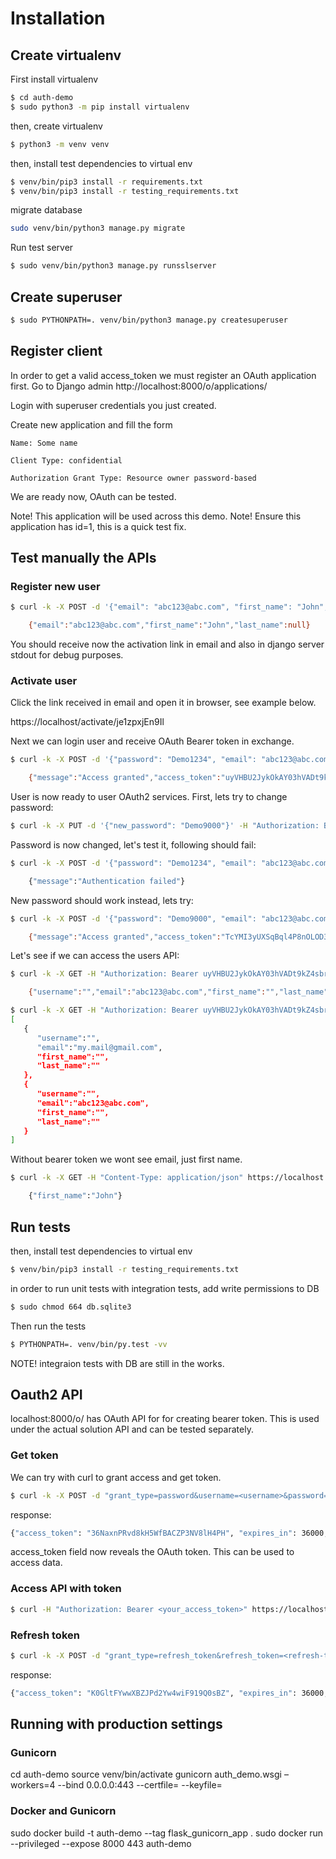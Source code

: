 # Installation

## Create virtualenv

First install virtualenv
```bash
$ cd auth-demo
$ sudo python3 -m pip install virtualenv
```

then, create virtualenv
```bash
$ python3 -m venv venv
```

then, install test dependencies to virtual env
```bash
$ venv/bin/pip3 install -r requirements.txt
$ venv/bin/pip3 install -r testing_requirements.txt
```

migrate database
```bash
sudo venv/bin/python3 manage.py migrate
```
Run test server
```bash
$ sudo venv/bin/python3 manage.py runsslserver
```

## Create superuser
```bash
$ sudo PYTHONPATH=. venv/bin/python3 manage.py createsuperuser
```

## Register client

In order to get a valid access_token we must register an OAuth application first. Go to Django admin
http://localhost:8000/o/applications/

Login with superuser credentials you just created.

Create new application and fill the form

    Name: Some name

    Client Type: confidential

    Authorization Grant Type: Resource owner password-based

We are ready now, OAuth can be tested.

Note! This application will be used across this demo.
Note! Ensure this application has id=1, this is a quick test fix.

## Test manually the APIs

### Register new user
```bash
$ curl -k -X POST -d '{"email": "abc123@abc.com", "first_name": "John", "password": "Demo1234"}' -H "Content-Type: application/json" https://localhost:8000/users/register

    {"email":"abc123@abc.com","first_name":"John","last_name":null}
```
You should receive now the activation link in email and also in django server stdout for debug purposes.

### Activate user
Click the link received in email and open it in browser, see example below.

https://localhost/activate/je1zpxjEn9Il

Next we can login user and receive OAuth Bearer token in exchange.
```bash
$ curl -k -X POST -d '{"password": "Demo1234", "email": "abc123@abc.com"}' -H "Content-Type: application/json" https://localhost:8000/login/

    {"message":"Access granted","access_token":"uyVHBU2JykOkAY03hVADt9kZ4sbrhy"}
```

User is now ready to user OAuth2 services. First, lets try to change password:
```bash
$ curl -k -X PUT -d '{"new_password": "Demo9000"}' -H "Authorization: Bearer uyVHBU2JykOkAY03hVADt9kZ4sbrhy" -H "Content-Type: application/json" https://localhost:8000/update-password/
```
Password is now changed, let's test it, following should fail:
```bash
$ curl -k -X POST -d '{"password": "Demo1234", "email": "abc123@abc.com"}' -H "Content-Type: application/json" https://localhost:8000/login/

    {"message":"Authentication failed"}

```
New password should work instead, lets try:
```bash
$ curl -k -X POST -d '{"password": "Demo9000", "email": "abc123@abc.com"}' -H "Content-Type: application/json" https://localhost:8000/login/

    {"message":"Access granted","access_token":"TcYMI3yUXSqBql4P8nOLOD3yFCklEX"}
```

Let's see if we can access the users API:
```bash
$ curl -k -X GET -H "Authorization: Bearer uyVHBU2JykOkAY03hVADt9kZ4sbrhy" -H "Content-Type: application/json" https://localhost:8000/users/1/

    {"username":"","email":"abc123@abc.com","first_name":"","last_name":""}

$ curl -k -X GET -H "Authorization: Bearer uyVHBU2JykOkAY03hVADt9kZ4sbrhy" -H "Content-Type: application/json" https://localhost/8000/users/
[
   {
      "username":"",
      "email":"my.mail@gmail.com",
      "first_name":"",
      "last_name":""
   },
   {
      "username":"",
      "email":"abc123@abc.com",
      "first_name":"",
      "last_name":""
   }
]
```
Without bearer token we wont see email, just first name.
```bash
$ curl -k -X GET -H "Content-Type: application/json" https://localhost:8000/users/1/

    {"first_name":"John"}
```

## Run tests

then, install test dependencies to virtual env
```bash
$ venv/bin/pip3 install -r testing_requirements.txt
```

in order to run unit tests with integration tests, add write permissions to DB
```bash
$ sudo chmod 664 db.sqlite3
```

Then run the tests
```bash
$ PYTHONPATH=. venv/bin/py.test -vv
```

NOTE! integraion tests with DB are still in the works.

## Oauth2 API
localhost:8000/o/ has OAuth API for for creating bearer token. This is used under
the actual solution API and can be tested separately.

### Get token
We can try with curl to grant access and get token.
```bash
$ curl -k -X POST -d "grant_type=password&username=<username>&password=<password>" -u"clientID:<clientSecret>" https://localhost:8000/o/token/
```
response:
```bash
{"access_token": "36NaxnPRvd8kH5WfBACZP3NV8lH4PH", "expires_in": 36000, "token_type": "Bearer", "scope": "read write groups", "refresh_token": "BBnta0A1zHdgC1Y8mApg7OXy9yCQA2"}
```

access_token field now reveals the OAuth token. This can be used to access data.

### Access API with token
```bash
$ curl -H "Authorization: Bearer <your_access_token>" https://localhost:8000/users/
```

### Refresh token
```bash
$ curl -k -X POST -d "grant_type=refresh_token&refresh_token=<refresh-token>&client_id=<client-id>&client_secret=<client-secret>" https://localhost:8000/o/token/
```

response:
```bash
{"access_token": "K0GltFYwwXBZJPd2Yw4wiF919Q0sBZ", "expires_in": 36000, "token_type": "Bearer", "scope": "read write groups", "refresh_token": "CPQ7GPXmIyun0uXVQ4P2CdDN0PkPDI"}
```

## Running with production settings

### Gunicorn
cd auth-demo
source venv/bin/activate
gunicorn auth_demo.wsgi –workers=4 --bind 0.0.0.0:443 --certfile=<path-to-my-cert> --keyfile=<path-to-my-key>

### Docker and Gunicorn
sudo docker build -t auth-demo --tag flask_gunicorn_app .
sudo docker run --privileged --expose 8000 443 auth-demo